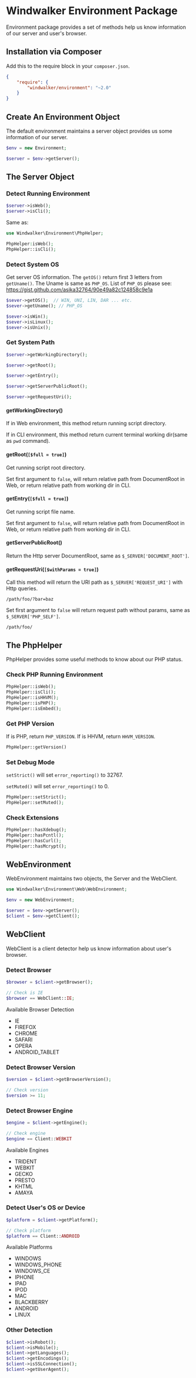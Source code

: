 # Windwalker Environment Package

Environment package provides a set of methods help us know information of our server and user's browser.

## Installation via Composer

Add this to the require block in your `composer.json`.

``` json
{
    "require": {
        "windwalker/environment": "~2.0"
    }
}
```

## Create An Environment Object

The default environment maintains a server object provides us some information of our server. 

``` php
$env = new Environment;

$server = $env->getServer();
```

## The Server Object

### Detect Running Environment

``` php
$server->isWeb();
$server->isCli();
```

Same as:

``` php
use Windwalker\Environment\PhpHelper;

PhpHelper:isWeb();
PhpHelper::isCli();
```

### Detect System OS

Get server OS information. The `getOS()` return first 3 letters from `getUname()`. The Uname is same as `PHP_OS`. 
List of `PHP_OS` please see: https://gist.github.com/asika32764/90e49a82c124858c9e1a 

``` php
$sever->getOS();  // WIN, UNI, LIN, DAR ... etc.
$sever->getUname(); // PHP_OS

$sever->isWin();
$sever->isLinux();
$sever->isUnix();
```

### Get System Path

``` php
$server->getWorkingDirectory();

$server->getRoot();

$server->getEntry();

$server->getServerPublicRoot();

$server->getRequestUri();
```

#### getWorkingDirectory()

If in Web environment, this method return running script directory.

If in CLI environment, this method return current terminal working dir(same as `pwd` command).

#### getRoot(`[$full = true]`)

Get running script root directory. 

Set first argument to `false`, will return relative path from DocumentRoot in Web, 
or return relative path from working dir in CLI. 

#### getEntry(`[$full = true]`)

Get running script file name.

Set first argument to `false`, will return relative path from DocumentRoot in Web, 
or return relative path from working dir in CLI.

#### getServerPublicRoot()

Return the Http server DocumentRoot, same as `$_SERVER['DOCUMENT_ROOT']`.

#### getRequestUri(`[$withParams = true]`)

Call this method will return the URI path as `$_SERVER['REQUEST_URI']` with Http queries.

```
/path/foo/?bar=baz
```

Set first argument to `false` will return request path without params, same as `$_SERVER['PHP_SELF']`.

```
/path/foo/
```

## The PhpHelper

PhpHelper provides some useful methods to know about our PHP status.

### Check PHP Running Environment

``` php
PhpHelper::isWeb();
PhpHelper::isCli();
PhpHelper::isHHVM();
PhpHelper::isPHP();
PhpHelper::isEmbed();
```

### Get PHP Version

If is PHP, return `PHP_VERSION`. If is HHVM, return `HHVM_VERSION`.

``` php
PhpHelper::getVersion()
```

### Set Debug Mode

`setStrict()` will set `error_reporting()` to 32767.
 
`setMuted()` will set `error_reporting()` to 0.

``` php
PhpHelper::setStrict();
PhpHelper::setMuted();
```

### Check Extensions

``` php
PhpHelper::hasXdebug();
PhpHelper::hasPcntl();
PhpHelper::hasCurl();
PhpHelper::hasMcrypt();
```

## WebEnvironment

WebEnvironment maintains two objects, the Server and the WebClient. 

``` php
use Windwalker\Environment\Web\WebEnvironment;

$env = new WebEnvironment;

$server = $env->getServer();
$client = $env->getClient();
```

## WebClient

WebClient is a client detector help us know information about user's browser.

### Detect Browser

``` php
$browser = $client->getBrowser();

// Check is IE
$browser == WebClient::IE;
```

Available Browser Detection

- IE
- FIREFOX
- CHROME
- SAFARI
- OPERA
- ANDROID_TABLET

### Detect Browser Version

``` php
$version = $client->getBrowserVersion();

// Check version
$version >= 11;
```

### Detect Browser Engine

``` php
$engine = $client->getEngine();

// Check engine
$engine == Client::WEBKIT
```

Available Engines

- TRIDENT
- WEBKIT
- GECKO
- PRESTO
- KHTML
- AMAYA

### Detect User's OS or Device

``` php
$platform = $client->getPlatform();

// Check platform
$platform == Client::ANDROID
```

Available Platforms

- WINDOWS
- WINDOWS_PHONE
- WINDOWS_CE
- IPHONE
- IPAD
- IPOD
- MAC
- BLACKBERRY
- ANDROID
- LINUX

### Other Detection
 
``` php
$client->isRobot();
$client->isMobile();
$client->getLanguages();
$client->getEncodings();
$client->isSSLConnection();
$client->getUserAgent();
```
